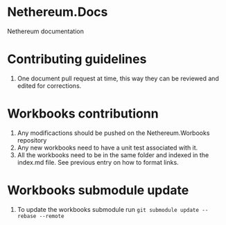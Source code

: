 # Nethereum.Docs
Nethereum documentation

# Contributing guidelines
1. One document pull request at time, this way they can be reviewed and edited for corrections.

# Workbooks contributionn
1. Any modificactions should be pushed on the Nethereum.Worbooks repository
2. Any new workbooks need to have a unit test associated with it.
3. All the workbooks need to be in the same folder and indexed in the index.md file. See previous entry on how to format links.

# Workbooks submodule update
1. To update the workbooks submodule run ```git submodule update --rebase --remote```
